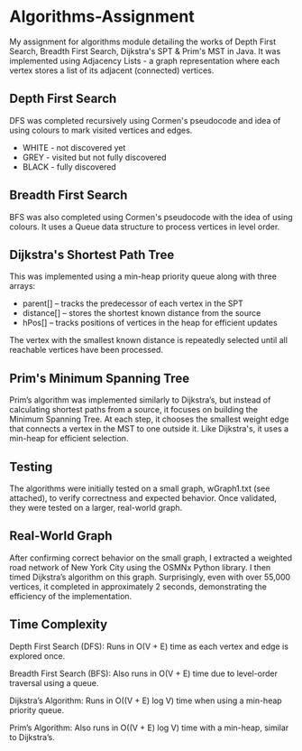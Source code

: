 # Algorithms-Assignment
My assignment for algorithms module detailing the works of Depth First Search, Breadth First Search, Dijkstra's SPT &amp; Prim's MST in Java. It was implemented using Adjacency Lists - a graph representation where each vertex stores a list of its adjacent (connected) vertices.

## Depth First Search
DFS was completed recursively using Cormen's pseudocode and idea of using colours to mark visited vertices and edges.

- WHITE - not discovered yet
- GREY - visited but not fully discovered
- BLACK - fully discovered

## Breadth First Search
BFS was also completed using Cormen's pseudocode with the idea of using colours. It uses a Queue data structure to process vertices in level order.

## Dijkstra's Shortest Path Tree
This was implemented using a min-heap priority queue along with three arrays:

- parent[] – tracks the predecessor of each vertex in the SPT
- distance[] – stores the shortest known distance from the source
- hPos[] – tracks positions of vertices in the heap for efficient updates

The vertex with the smallest known distance is repeatedly selected until all reachable vertices have been processed.

## Prim's Minimum Spanning Tree
Prim’s algorithm was implemented similarly to Dijkstra’s, but instead of calculating shortest paths from a source, it focuses on building the Minimum Spanning Tree. At each step, it chooses the smallest weight edge that connects a vertex in the MST to one outside it. Like Dijkstra's, it uses a min-heap for efficient selection.

## Testing
The algorithms were initially tested on a small graph, wGraph1.txt (see attached), to verify correctness and expected behavior. Once validated, they were tested on a larger, real-world graph.

## Real-World Graph
After confirming correct behavior on the small graph, I extracted a weighted road network of New York City using the OSMNx Python library. I then timed Dijkstra’s algorithm on this graph. Surprisingly, even with over 55,000 vertices, it completed in approximately 2 seconds, demonstrating the efficiency of the implementation.

## Time Complexity
Depth First Search (DFS): Runs in O(V + E) time as each vertex and edge is explored once.

Breadth First Search (BFS): Also runs in O(V + E) time due to level-order traversal using a queue.

Dijkstra’s Algorithm: Runs in O((V + E) log V) time when using a min-heap priority queue.

Prim’s Algorithm: Also runs in O((V + E) log V) time with a min-heap, similar to Dijkstra’s.
